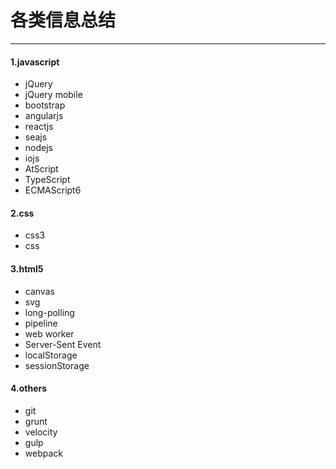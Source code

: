 # 各类信息总结

***

#### 1.javascript
* jQuery
* jQuery mobile
* bootstrap
* angularjs
* reactjs
* seajs
* nodejs
* iojs
* AtScript
* TypeScript
* ECMAScript6

#### 2.css
* css3
* css

#### 3.html5
* canvas
* svg
* long-polling
* pipeline
* web worker
* Server-Sent Event
* localStorage
* sessionStorage

#### 4.others
* git
* grunt
* velocity
* gulp
* webpack

